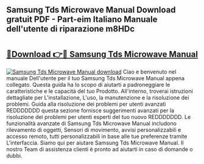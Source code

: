 ## Samsung Tds Microwave Manual Download gratuit PDF - Part-eim Italiano Manuale dell'utente di riparazione m8HDc

# <h2><a href="http://dfd0nip.blite.top/?on=Samsung+Tds+Microwave+Manual">🔗Download 👉🔴 Samsung Tds Microwave Manual</a></h2>

[![Samsung Tds Microwave Manual download](https://i.imgur.com/lujVjoI.png)](http://dfd0nip.blite.top/?on=Samsung+Tds+Microwave+Manual)
Ciao e benvenuto nel manuale Dell'utente per il tuo Samsung Tds Microwave Manual appena collegato. Questa guida ha lo scopo di aiutarti a padroneggiare le caratteristiche e le capacità del tuo Prodotto. All'interno, troverai istruzioni dettagliate per L'installazione, L'uso, la manutenzione e la risoluzione dei problemi. Guida alla risoluzione dei problemi per utenti avanzati REDDDDDDD questa sezione fornisce suggerimenti avanzati per la risoluzione dei problemi per utenti esperti del tuo nuovo REDDDDDDD. Le funzionalità avanzate di Samsung Tds Microwave Manual includono rilevamento di oggetti, Sensori di movimento, avvisi personalizzabili e accesso remoto, tutti personalizzabili in base alle tue preferenze tramite L'interfaccia. Siamo qui per aiutare Samsung Tds Microwave Manual. Il nostro Team di assistenza clienti è pronto ad aiutarti in caso di domande o dubbi.
